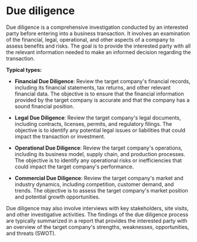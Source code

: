 # Due diligence

Due diligence is a comprehensive investigation conducted by an interested party before entering into a business transaction. It involves an examination of the financial, legal, operational, and other aspects of a company to assess benefits and risks. The goal is to provide the interested party with all the relevant information needed to make an informed decision regarding the transaction.

**Typical types:**

* **Financial Due Diligence**: Review the target company's financial records, including its financial statements, tax returns, and other relevant financial data. The objective is to ensure that the financial information provided by the target company is accurate and that the company has a sound financial position.

* **Legal Due Diligence**: Review the target company's legal documents, including contracts, licenses, permits, and regulatory filings. The objective is to identify any potential legal issues or liabilities that could impact the transaction or investment.

* **Operational Due Diligence**: Review the target company's operations, including its business model, supply chain, and production processes. The objective is to identify any operational risks or inefficiencies that could impact the target company's performance.

* **Commercial Due Diligence**: Review the target company's market and industry dynamics, including competition, customer demand, and trends. The objective is to assess the target company's market position and potential growth opportunities.

Due diligence may also involve interviews with key stakeholders, site visits, and other investigative activities. The findings of the due diligence process are typically summarized in a report that provides the interested party with an overview of the target company's strengths, weaknesses, opportunities, and threats (SWOT).

